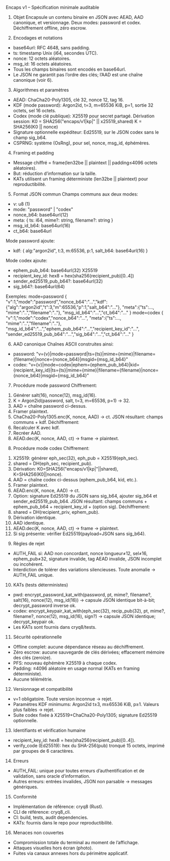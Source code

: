 Encaps v1 – Spécification minimale auditable

1. Objet
Encapsule un contenu binaire en JSON avec AEAD, AAD canonique, et versionnage. Deux modes: password et codex. Déchiffrement offline, zéro escrow.

2. Encodages et notations
- base64url: RFC 4648, sans padding.
- ts: timestamp Unix (i64, secondes UTC).
- nonce: 12 octets aléatoires.
- msg_id: 16 octets aléatoires.
- Tous les champs binaires sont encodés en base64url.
- Le JSON ne garantit pas l’ordre des clés; l’AAD est une chaîne canonique (voir 6).

3. Algorithmes et paramètres
- AEAD: ChaCha20-Poly1305, clé 32, nonce 12, tag 16.
- KDF (mode password): Argon2id, t=3, m=65536 KiB, p=1, sortie 32 octets, sel 16 octets.
- Codex (mode clé publique): X25519 pour secret partagé. Dérivation session:
  K0 = SHA256("encaps/v1|kp|" || x25519_shared)
  K  = SHA256(K0 || nonce)
- Signature optionnelle expéditeur: Ed25519, sur le JSON codex sans le champ sig_b64.
- CSPRNG: système (OsRng), pour sel, nonce, msg_id, éphémères.

4. Framing et padding
- Message chiffré = frame(len32be || plaintext || padding≤4096 octets aléatoires).
- But: réduction d’information sur la taille.
- KATs utilisent un framing déterministe (len32be || plaintext) pour reproductibilité.

5. Format JSON commun
Champs communs aux deux modes:
- v: u8 (1)
- mode: "password" | "codex"
- nonce_b64: base64url(12)
- meta: { ts: i64, mime?: string, filename?: string }
- msg_id_b64: base64url(16)
- ct_b64: base64url

Mode password ajoute:
- kdf: { alg:"argon2id", t:3, m:65536, p:1, salt_b64: base64url(16) }

Mode codex ajoute:
- ephem_pub_b64: base64url(32) X25519
- recipient_key_id: hex8 = hex(sha256(recipient_pub)[0..4])
- sender_ed25519_pub_b64?: base64url(32)
- sig_b64?: base64url(64)

Exemples:
mode=password
{
  "v":1,"mode":"password","nonce_b64":"...","kdf":{"alg":"argon2id","t":3,"m":65536,"p":1,"salt_b64":"..."},
  "meta":{"ts":..., "mime":"..","filename":".."},
  "msg_id_b64":"...","ct_b64":"..."
}
mode=codex
{
  "v":1,"mode":"codex","nonce_b64":"...",
  "meta":{"ts":..., "mime":"..","filename":".."},
  "msg_id_b64":"...","ephem_pub_b64":"...","recipient_key_id":"...",
  "sender_ed25519_pub_b64":"...","sig_b64":"...","ct_b64":"..."
}

6. AAD canonique
Chaînes ASCII construites ainsi:
- password:
  "v={v}|mode=password|ts={ts}|mime={mime}|filename={filename}|nonce={nonce_b64}|msgid={msg_id_b64}"
- codex:
  "v={v}|mode=codex|ephem={ephem_pub_b64}|kid={recipient_key_id}|ts={ts}|mime={mime}|filename={filename}|nonce={nonce_b64}|msgid={msg_id_b64}"

7. Procédure mode password
Chiffrement:
1) Générer salt(16), nonce(12), msg_id(16).
2) K = Argon2id(password, salt, t=3, m=65536, p=1) → 32.
3) AAD = chaîne password ci-dessus.
4) Framer plaintext.
5) ChaCha20-Poly1305.enc(K, nonce, AAD) → ct.
JSON résultant: champs communs + kdf.
Déchiffrement:
1) Recalculer K avec kdf.
2) Recréer AAD.
3) AEAD.dec(K, nonce, AAD, ct) → frame → plaintext.

8. Procédure mode codex
Chiffrement:
1) X25519: générer eph_sec(32), eph_pub = X25519(eph_sec).
2) shared = DH(eph_sec, recipient_pub).
3) Dérivation: K0=SHA256("encaps/v1|kp|"||shared), K=SHA256(K0||nonce).
4) AAD = chaîne codex ci-dessus (ephem_pub_b64, kid, etc.).
5) Framer plaintext.
6) AEAD.enc(K, nonce, AAD) → ct.
7) Option: signature Ed25519 du JSON sans sig_b64, ajouter sig_b64 et sender_ed25519_pub_b64.
JSON résultant: champs communs + ephem_pub_b64 + recipient_key_id + (option sig).
Déchiffrement:
1) shared = DH(recipient_priv, ephem_pub).
2) Dérivation identique.
3) AAD identique.
4) AEAD.dec(K, nonce, AAD, ct) → frame → plaintext.
5) Si sig présente: vérifier Ed25519(payload=JSON sans sig_b64).

9. Règles de rejet
- AUTH_FAIL si: AAD non concordant, nonce longueur≠12, sel≠16, ephem_pub≠32, signature invalide, tag AEAD invalide, JSON incomplet ou incohérent.
- Interdiction de tolérer des variations silencieuses. Toute anomalie → AUTH_FAIL unique.

10. KATs (tests déterministes)
- pwd: encrypt_password_kat_with(password, pt, mime?, filename?, salt(16), nonce(12), msg_id(16)) → capsule JSON identique bit-à-bit; decrypt_password inverse ok.
- codex: encrypt_keypair_kat_with(eph_sec(32), recip_pub(32), pt, mime?, filename?, nonce(12), msg_id(16), sign?) → capsule JSON identique; decrypt_keypair ok.
- Les KATs sont fournis dans cryq8/tests.

11. Sécurité opérationnelle
- Offline complet: aucune dépendance réseau au déchiffrement.
- Zéro escrow: aucune sauvegarde de clés dérivées; effacement mémoire des clés (zeroize).
- PFS: nouveau éphémère X25519 à chaque codex.
- Padding: ≤4096 aléatoire en usage normal (KATs en framing déterministe).
- Aucune télémétrie.

12. Versionnage et compatibilité
- v=1 obligatoire. Toute version inconnue → rejet.
- Paramètres KDF minimums: Argon2id t≥3, m≥65536 KiB, p≥1. Valeurs plus faibles → rejet.
- Suite codex fixée à X25519+ChaCha20-Poly1305; signature Ed25519 optionnelle.

13. Identifiants et vérification humaine
- recipient_key_id: hex8 = hex(sha256(recipient_pub)[0..4]).
- verify_code (Ed25519): hex du SHA-256(pub) tronqué 15 octets, imprimé par groupes de 6 caractères.

14. Erreurs
- AUTH_FAIL: unique pour toutes erreurs d’authentification et de validation, sans oracle d’information.
- Autres erreurs: entrées invalides, JSON non parsable → messages génériques.

15. Conformité
- Implémentation de référence: cryq8 (Rust).
- CLI de référence: cryq8_cli.
- CI: build, tests, audit dependencies.
- KATs: fournis dans le repo pour reproductibilité.

16. Menaces non couvertes
- Compromission totale du terminal au moment de l’affichage.
- Attaques visuelles hors écran (photo).
- Fuites via canaux annexes hors du périmètre applicatif.

